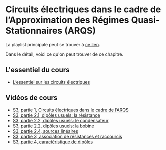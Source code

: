 # Circuits électriques dans le cadre de l’Approximation des Régimes Quasi-Stationnaires (ARQS)

La playlist principale peut se trouver à [ce lien](https://youtube.com/playlist?list=PLEABsk5Xlyk7SRk1J5RxF_B3YucQqwtiQ).

Dans le détail, voici ce qu'on peut trouver de ce chapitre.

## L'essentiel du cours

* [L’essentiel sur les circuits électriques](https://youtu.be/v_-H_8wRB10)

## Vidéos de cours

* [S3, partie 1, Circuits électriques dans le cadre de l’ARQS](https://youtu.be/LFiQk27hqAE)
* [S3, partie 2.1, dipôles usuels: la résistance](https://youtu.be/c3e9ZrVHU7g)
* [S3, partie 2.2, dipôles usuels: le condensateur](https://youtu.be/MKjnF010xeM)
* [S3, partie 2.2, dipôles usuels: la bobine](https://youtu.be/O7KuqkmZhYo)
* [S3, partie 2.4, sources linéaires](https://youtu.be/Wd8ZsSGNGLo)
* [S3, partie 3, association de résistances et raccourcis](https://youtu.be/cV7ihzZdZAQ)
* [S3, partie 4, caractéristique de dipôles](https://youtu.be/RosRQrNt2Zo)

